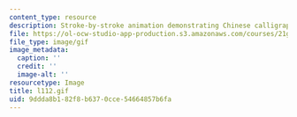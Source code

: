 ```yaml
---
content_type: resource
description: Stroke-by-stroke animation demonstrating Chinese calligraphy.
file: https://ol-ocw-studio-app-production.s3.amazonaws.com/courses/21g-104-chinese-iv-regular-spring-2004/9ddda8b182f8b6370cce54664857b6fa_l112.gif
file_type: image/gif
image_metadata:
  caption: ''
  credit: ''
  image-alt: ''
resourcetype: Image
title: l112.gif
uid: 9ddda8b1-82f8-b637-0cce-54664857b6fa
---
```

